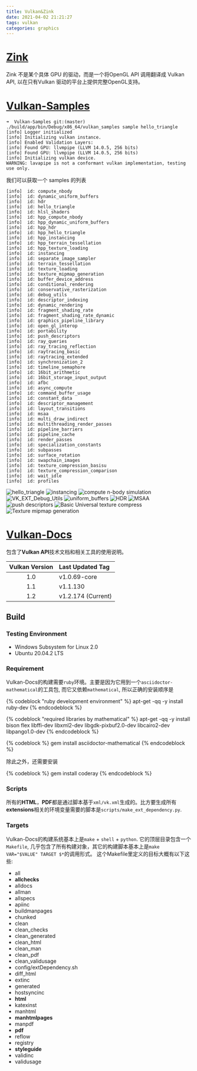 ```yaml
---
title: Vulkan&Zink
date: 2021-04-02 21:21:27
tags: vulkan
categories: graphics
---
```


# [Zink](https://docs.mesa3d.org/drivers/zink.html)

Zink 不是某个具体 GPU 的驱动，而是一个将OpenGL API 调用翻译成 Vulkan API, 以在只有Vulkan 驱动的平台上提供完整OpenGL支持。

# [Vulkan-Samples](https://github.com/KhronosGroup/Vulkan-Samples)

```
➜  Vulkan-Samples git:(master) ./build/app/bin/Debug/x86_64/vulkan_samples sample hello_triangle
[info] Logger initialized
[info] Initializing vulkan instance.
[info] Enabled Validation Layers:
[info] Found GPU: llvmpipe (LLVM 14.0.5, 256 bits)
[info] Found GPU: llvmpipe (LLVM 14.0.5, 256 bits)
[info] Initializing vulkan device.
WARNING: lavapipe is not a conformant vulkan implementation, testing use only.
```

我们可以获取一个 samples 的列表

```
[info]  id: compute_nbody
[info]  id: dynamic_uniform_buffers
[info]  id: hdr
[info]  id: hello_triangle
[info]  id: hlsl_shaders
[info]  id: hpp_compute_nbody
[info]  id: hpp_dynamic_uniform_buffers
[info]  id: hpp_hdr
[info]  id: hpp_hello_triangle
[info]  id: hpp_instancing
[info]  id: hpp_terrain_tessellation
[info]  id: hpp_texture_loading
[info]  id: instancing
[info]  id: separate_image_sampler
[info]  id: terrain_tessellation
[info]  id: texture_loading
[info]  id: texture_mipmap_generation
[info]  id: buffer_device_address
[info]  id: conditional_rendering
[info]  id: conservative_rasterization
[info]  id: debug_utils
[info]  id: descriptor_indexing
[info]  id: dynamic_rendering
[info]  id: fragment_shading_rate
[info]  id: fragment_shading_rate_dynamic
[info]  id: graphics_pipeline_library
[info]  id: open_gl_interop
[info]  id: portability
[info]  id: push_descriptors
[info]  id: ray_queries
[info]  id: ray_tracing_reflection
[info]  id: raytracing_basic
[info]  id: raytracing_extended
[info]  id: synchronization_2
[info]  id: timeline_semaphore
[info]  id: 16bit_arithmetic
[info]  id: 16bit_storage_input_output
[info]  id: afbc
[info]  id: async_compute
[info]  id: command_buffer_usage
[info]  id: constant_data
[info]  id: descriptor_management
[info]  id: layout_transitions
[info]  id: msaa
[info]  id: multi_draw_indirect
[info]  id: multithreading_render_passes
[info]  id: pipeline_barriers
[info]  id: pipeline_cache
[info]  id: render_passes
[info]  id: specialization_constants
[info]  id: subpasses
[info]  id: surface_rotation
[info]  id: swapchain_images
[info]  id: texture_compression_basisu
[info]  id: texture_compression_comparison
[info]  id: wait_idle
[info]  id: profiles
```

![hello_triangle](hello_triangle.png)
![instancing](instancing.png)
![compute n-body simulation](n-body.png)
![VK_EXT_Debug_Utils](debug_utils.png)
![uniform_buffers](uniform_buffers.png)
![HDR](hdr.png)
![MSAA](msaa.png)
![push descriptors](push_descriptors.png)
![Basic Universal texture compress](texture_compress.png)
![Texture mipmap generation](mipmap_generation.png)

# [Vulkan-Docs](https://github.com/KhronosGroup/Vulkan-Docs)

包含了**Vulkan API**技术文档和相关工具的使用说明。

| Vulkan Version | Last Updated Tag   |
|:--------------:|:-------------------|
| 1.0            | v1.0.69-core       |
| 1.1            | v1.1.130           |
| 1.2            | v1.2.174 (Current) | 

<!--more-->

## Build
### Testing Environment
- Windows Subsystem for Linux 2.0
- Ubuntu 20.04.2 LTS

### Requirement
Vulkan-Docs的构建需要`ruby`环境。主要是因为它用到一个`asciidoctor-mathematical`的工具包, 而它又依赖`mathematical`, 所以正确的安装顺序是

{% codeblock "ruby development environment" %}
apt-get -qq -y install ruby-dev
{% endcodeblock %}

{% codeblock "required libraries by mathematical" %}
apt-get -qq -y install bison flex libffi-dev libxml2-dev libgdk-pixbuf2.0-dev libcairo2-dev libpango1.0-dev
{% endcodeblock %}

{% codeblock %}
gem install asciidoctor-mathematical
{% endcodeblock %}

除此之外，还需要安装

{% codeblock %}
gem install coderay
{% endcodeblock %}

### Scripts
所有的**HTML**，**PDF**都是通过脚本基于`xml/vk.xml`生成的。比方要生成所有**extensions**相关的环境变量需要的脚本是`scripts/make_ext_dependency.py`.

### Targets
Vulkan-Docs的构建系统基本上是`make` + `shell` + `python`. 它的顶层目录包含一个`Makefile`, 几乎包含了所有构建对象，其它的构建脚本基本上是`make VAR="$VALUE" TARGET $*`的调用形式。 这个Makefile里定义的目标大概有以下这些:

- all
- **allchecks**
- alldocs
- allman
- allspecs
- apiinc
- buildmanpages
- chunked
- clean
- clean_checks
- clean_generated
- clean_html
- clean_man
- clean_pdf
- clean_validusage
- config/extDependency.sh
- diff_html
- extinc
- generated
- hostsyncinc
- **html**
- katexinst
- manhtml
- **manhtmlpages**
- manpdf
- **pdf**
- reflow
- registry
- **styleguide**
- validinc
- validusage

